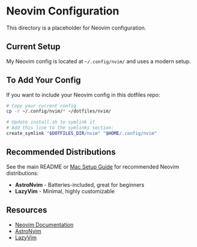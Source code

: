 # Neovim Configuration

This directory is a placeholder for Neovim configuration.

## Current Setup

My Neovim config is located at `~/.config/nvim/` and uses a modern setup.

## To Add Your Config

If you want to include your Neovim config in this dotfiles repo:

```bash
# Copy your current config
cp -r ~/.config/nvim/* ~/dotfiles/nvim/

# Update install.sh to symlink it
# Add this line to the symlinks section:
create_symlink "$DOTFILES_DIR/nvim" "$HOME/.config/nvim"
```

## Recommended Distributions

See the main README or [Mac Setup Guide](../docs/Mac-Setup.md) for recommended Neovim distributions:
- **AstroNvim** - Batteries-included, great for beginners
- **LazyVim** - Minimal, highly customizable

## Resources

- [Neovim Documentation](https://neovim.io/doc/)
- [AstroNvim](https://astronvim.com/)
- [LazyVim](https://www.lazyvim.org/)
